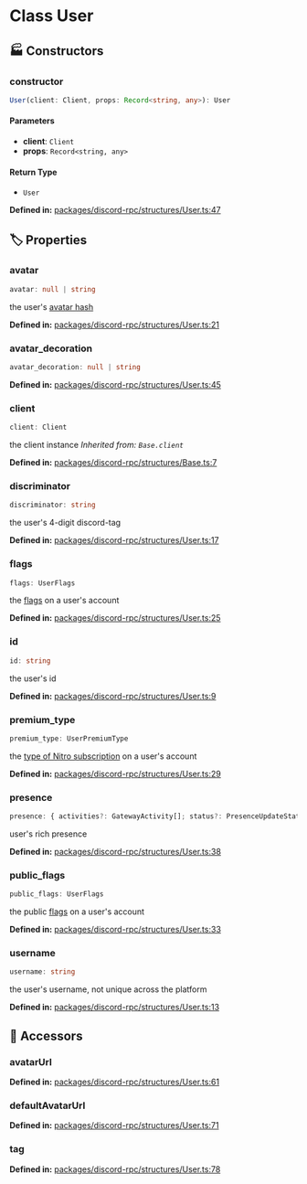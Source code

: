 # Class User

## 🏭 Constructors

### constructor

```ts
User(client: Client, props: Record<string, any>): User
```
#### Parameters

- **client**: `Client`
- **props**: `Record<string, any>`
#### Return Type

- `User`

<p style="font-size: 14px; color: var(--vp-c-text-2)">
<strong>Defined in:</strong> <a href="https://github.com/voxelum/minecraft-launcher-core-node/blob/master/packages/discord-rpc/structures/User.ts#L47" target="_blank" rel="noreferrer">packages/discord-rpc/structures/User.ts:47</a>
</p>


## 🏷️ Properties

### avatar

```ts
avatar: null | string
```
the user's [avatar hash](https://discord.com/developers/docs/reference#image-formatting)
<p style="font-size: 14px; color: var(--vp-c-text-2)">
<strong>Defined in:</strong> <a href="https://github.com/voxelum/minecraft-launcher-core-node/blob/master/packages/discord-rpc/structures/User.ts#L21" target="_blank" rel="noreferrer">packages/discord-rpc/structures/User.ts:21</a>
</p>


### avatar_decoration <Badge type="info" text="optional" />

```ts
avatar_decoration: null | string
```
<p style="font-size: 14px; color: var(--vp-c-text-2)">
<strong>Defined in:</strong> <a href="https://github.com/voxelum/minecraft-launcher-core-node/blob/master/packages/discord-rpc/structures/User.ts#L45" target="_blank" rel="noreferrer">packages/discord-rpc/structures/User.ts:45</a>
</p>


### client

```ts
client: Client
```
the client instance
*Inherited from: `Base.client`*

<p style="font-size: 14px; color: var(--vp-c-text-2)">
<strong>Defined in:</strong> <a href="https://github.com/voxelum/minecraft-launcher-core-node/blob/master/packages/discord-rpc/structures/Base.ts#L7" target="_blank" rel="noreferrer">packages/discord-rpc/structures/Base.ts:7</a>
</p>


### discriminator

```ts
discriminator: string
```
the user's 4-digit discord-tag
<p style="font-size: 14px; color: var(--vp-c-text-2)">
<strong>Defined in:</strong> <a href="https://github.com/voxelum/minecraft-launcher-core-node/blob/master/packages/discord-rpc/structures/User.ts#L17" target="_blank" rel="noreferrer">packages/discord-rpc/structures/User.ts:17</a>
</p>


### flags <Badge type="info" text="optional" />

```ts
flags: UserFlags
```
the [flags](https://discord.com/developers/docs/resources/user#user-object-user-flags) on a user's account
<p style="font-size: 14px; color: var(--vp-c-text-2)">
<strong>Defined in:</strong> <a href="https://github.com/voxelum/minecraft-launcher-core-node/blob/master/packages/discord-rpc/structures/User.ts#L25" target="_blank" rel="noreferrer">packages/discord-rpc/structures/User.ts:25</a>
</p>


### id

```ts
id: string
```
the user's id
<p style="font-size: 14px; color: var(--vp-c-text-2)">
<strong>Defined in:</strong> <a href="https://github.com/voxelum/minecraft-launcher-core-node/blob/master/packages/discord-rpc/structures/User.ts#L9" target="_blank" rel="noreferrer">packages/discord-rpc/structures/User.ts:9</a>
</p>


### premium_type <Badge type="info" text="optional" />

```ts
premium_type: UserPremiumType
```
the [type of Nitro subscription](https://discord.com/developers/docs/resources/user#user-object-premium-types) on a user's account
<p style="font-size: 14px; color: var(--vp-c-text-2)">
<strong>Defined in:</strong> <a href="https://github.com/voxelum/minecraft-launcher-core-node/blob/master/packages/discord-rpc/structures/User.ts#L29" target="_blank" rel="noreferrer">packages/discord-rpc/structures/User.ts:29</a>
</p>


### presence <Badge type="info" text="optional" />

```ts
presence: { activities?: GatewayActivity[]; status?: PresenceUpdateStatus }
```
user's rich presence
<p style="font-size: 14px; color: var(--vp-c-text-2)">
<strong>Defined in:</strong> <a href="https://github.com/voxelum/minecraft-launcher-core-node/blob/master/packages/discord-rpc/structures/User.ts#L38" target="_blank" rel="noreferrer">packages/discord-rpc/structures/User.ts:38</a>
</p>


### public_flags <Badge type="info" text="optional" />

```ts
public_flags: UserFlags
```
the public [flags](https://discord.com/developers/docs/resources/user#user-object-user-flags) on a user's account
<p style="font-size: 14px; color: var(--vp-c-text-2)">
<strong>Defined in:</strong> <a href="https://github.com/voxelum/minecraft-launcher-core-node/blob/master/packages/discord-rpc/structures/User.ts#L33" target="_blank" rel="noreferrer">packages/discord-rpc/structures/User.ts:33</a>
</p>


### username

```ts
username: string
```
the user's username, not unique across the platform
<p style="font-size: 14px; color: var(--vp-c-text-2)">
<strong>Defined in:</strong> <a href="https://github.com/voxelum/minecraft-launcher-core-node/blob/master/packages/discord-rpc/structures/User.ts#L13" target="_blank" rel="noreferrer">packages/discord-rpc/structures/User.ts:13</a>
</p>


## 🔑 Accessors

### avatarUrl

<p style="font-size: 14px; color: var(--vp-c-text-2)">
<strong>Defined in:</strong> <a href="https://github.com/voxelum/minecraft-launcher-core-node/blob/master/packages/discord-rpc/structures/User.ts#L61" target="_blank" rel="noreferrer">packages/discord-rpc/structures/User.ts:61</a>
</p>


### defaultAvatarUrl

<p style="font-size: 14px; color: var(--vp-c-text-2)">
<strong>Defined in:</strong> <a href="https://github.com/voxelum/minecraft-launcher-core-node/blob/master/packages/discord-rpc/structures/User.ts#L71" target="_blank" rel="noreferrer">packages/discord-rpc/structures/User.ts:71</a>
</p>


### tag

<p style="font-size: 14px; color: var(--vp-c-text-2)">
<strong>Defined in:</strong> <a href="https://github.com/voxelum/minecraft-launcher-core-node/blob/master/packages/discord-rpc/structures/User.ts#L78" target="_blank" rel="noreferrer">packages/discord-rpc/structures/User.ts:78</a>
</p>


